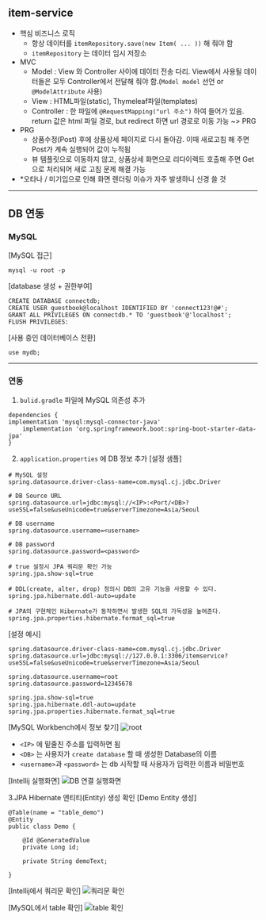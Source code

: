 ## item-service
- 핵심 비즈니스 로직
  - 항상 데이터를 `itemRepository.save(new Item( ... ))` 해 줘야 함
  - `itemRepository` 는 데이터 임시 저장소
- MVC
  - Model : View 와 Controller 사이에 데이터 전송 다리. View에서 사용될 데이터들은 모두 Controller에서 전달해 줘야 함.(`Model model` 선언 or `@ModelAttribute` 사용)
  - View : HTML파일(static), Thymeleaf파일(templates)
  - Controller : 한 파일에 `@RequestMapping("url 주소")` 하여 들어가 있음. return 값은 html 파일 경로, but redirect 하면 url 경로로 이동 가능 ~> PRG
- PRG
  - 상품수정(Post) 후에 상품상세 페이지로 다시 돌아감. 이때 새로고침 해 주면 Post가 계속 실행되어 값이 누적됨
  - 뷰 템플릿으로 이동하지 않고, 상품상세 화면으로 리다이렉트 호출해 주면 Get으로 처리되어 새로 고침 문제 해결 가능
- *오타나 / 미기입으로 인해 화면 렌더링 이슈가 자주 발생하니 신경 쓸 것

---

## DB 연동
### MySQL
[MySQL 접근]
```
mysql -u root -p 
```

[database 생성 + 권한부여]
```
CREATE DATABASE connectdb;
CREATE USER guestbook@localhost IDENTIFIED BY 'connect123!@#';
GRANT ALL PRIVILEGES ON connectdb.* TO 'guestbook'@'localhost';
FLUSH PRIVILEGES:
```

[사용 중인 데이터베이스 전환]
```
use mydb;
```

---

### 연동
1. `bulid.gradle` 파일에 MySQL 의존성 추가
```
dependencies {
implementation 'mysql:mysql-connector-java'
	implementation 'org.springframework.boot:spring-boot-starter-data-jpa'
}
```

2. `application.properties` 에 DB 정보 추가
[설정 샘플]
```
# MySQL 설정
spring.datasource.driver-class-name=com.mysql.cj.jdbc.Driver 

# DB Source URL
spring.datasource.url=jdbc:mysql://<IP>:<Port/<DB>?useSSL=false&useUnicode=true&serverTimezone=Asia/Seoul 

# DB username
spring.datasource.username=<username> 

# DB password
spring.datasource.password=<password> 

# true 설정시 JPA 쿼리문 확인 가능
spring.jpa.show-sql=true 

# DDL(create, alter, drop) 정의시 DB의 고유 기능을 사용할 수 있다.
spring.jpa.hibernate.ddl-auto=update 

# JPA의 구현체인 Hibernate가 동작하면서 발생한 SQL의 가독성을 높여준다.
spring.jpa.properties.hibernate.format_sql=true

```

[설정 예시]
```
spring.datasource.driver-class-name=com.mysql.cj.jdbc.Driver
spring.datasource.url=jdbc:mysql://127.0.0.1:3306/itemservice?useSSL=false&useUnicode=true&serverTimezone=Asia/Seoul

spring.datasource.username=root
spring.datasource.password=12345678

spring.jpa.show-sql=true 
spring.jpa.hibernate.ddl-auto=update 
spring.jpa.properties.hibernate.format_sql=true
```

[MySQL Workbench에서 정보 찾기]
![root](https://velog.velcdn.com/images/sians0209/post/be2060fc-043e-4bfc-8524-399dd65e3dde/image.png)
- `<IP>` 에 밑줄친 주소를 입력하면 됨
- `<DB>` 는 사용자가 `create database` 할 때 생성한 Database의 이름
- `<username>`과 `<password>` 는 db 시작할 때 사용자가 입력한 이름과 비밀번호

[Intellij 실행화면]
![DB 연결 실행화면](https://velog.velcdn.com/images/sians0209/post/3b62aa25-003e-47c8-9896-e45765675a0d/image.png)


3.JPA Hibernate 엔티티(Entity) 생성 확인
[Demo Entity 생성]
```
@Table(name = "table_demo")
@Entity
public class Demo {

    @Id @GeneratedValue
    private Long id;

    private String demoText;

}
```

[Intellij에서 쿼리문 확인]
![쿼리문 확인](https://velog.velcdn.com/images/sians0209/post/f5a91fab-05ff-417f-9872-9c9112f9cacb/image.png)

[MySQL에서 table 확인]
![table 확인](https://velog.velcdn.com/images/sians0209/post/3b8f600a-1c1e-4926-b5ff-e5420c7d2c2f/image.png)
